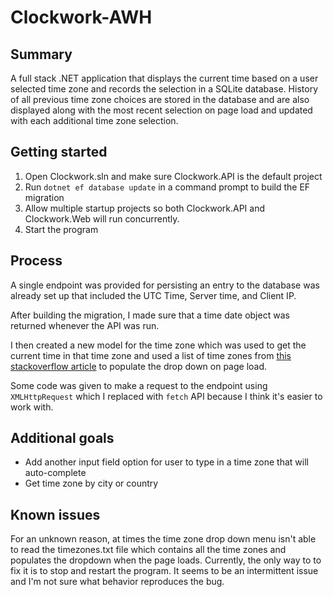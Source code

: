# Clockwork-AWH

## Summary

A full stack .NET application that displays the current time based on a user selected time zone and records the selection in a SQLite database. History of all previous time zone choices are stored in the database and are also displayed along with the most recent selection on page load and updated with each additional time zone selection.

## Getting started

1. Open Clockwork.sln and make sure Clockwork.API is the default project
2. Run `dotnet ef database update` in a command prompt to build the EF migration
3. Allow multiple startup projects so both Clockwork.API and Clockwork.Web will run concurrently.
4. Start the program

## Process

 A single endpoint was provided for persisting an entry to the database was already set up that included the UTC Time, Server time, and Client IP. 

After building the migration, I made sure that a time date object was returned whenever the API was run.  

I  then created a new model for the time zone which was used to get the current time in that time zone and used a list of time zones from [this stackoverflow article](https://stackoverflow.com/questions/7908343/list-of-timezone-ids-for-use-with-findtimezonebyid-in-c) to populate the drop down on page load.  

Some code was given to make a request to the endpoint using `XMLHttpRequest` which I replaced with `fetch` API because I think it's easier to work with.

## Additional goals

* Add another input field option for user to type in a time zone that will auto-complete 
* Get time zone by city or country

## Known issues

For an unknown reason, at times the time zone drop down menu isn't able to read the timezones.txt file which contains all the time zones and populates the dropdown when the page loads. Currently, the only way to to fix it is to stop and restart the program.  It seems to be an intermittent issue and I'm not sure what behavior reproduces the bug. 



